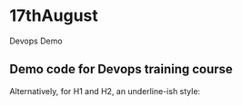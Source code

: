 # 17thAugust
Devops Demo

## Demo code for Devops training course

Alternatively, for H1 and H2, an underline-ish style:
